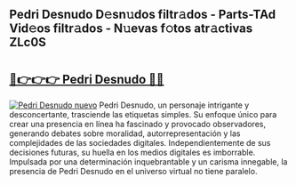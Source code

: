 ## Pedri Desnudo D𝚎sn𝚞dos filtr𝚊dos - Parts-TAd Vid𝚎os filtr𝚊dos - N𝚞evas f𝚘tos atr𝚊ctivas ZLc0S

# <h2><a href="http://mb8fos.tromn.icu/?c=Pedri+Desnudo">🔗👉👉👉 Pedri Desnudo 🔗🔗</a></h2>

[![Pedri Desnudo nuevo](https://i.imgur.com/pEAQMta.gif)](http://mb8fos.tromn.icu/?c=Pedri+Desnudo)
Pedri Desnudo, un personaje intrigante y desconcertante, trasciende las etiquetas simples. Su enfoque único para crear una presencia en línea ha fascinado y provocado observadores, generando debates sobre moralidad, autorrepresentación y las complejidades de las sociedades digitales. Independientemente de sus decisiones futuras, su huella en los medios digitales es imborrable. Impulsada por una determinación inquebrantable y un carisma innegable, la presencia de Pedri Desnudo en el universo virtual no tiene paralelo.
